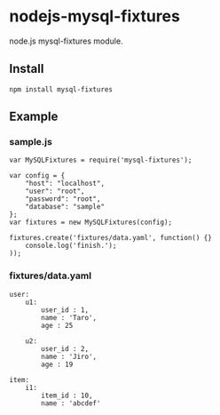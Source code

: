 nodejs-mysql-fixtures
=====================

node.js mysql-fixtures module.

## Install

	npm install mysql-fixtures

## Example

### sample.js

	var MySQLFixtures = require('mysql-fixtures');
	
	var config = {
        "host": "localhost",
        "user": "root",
        "password": "root",
        "database": "sample"
    };
	var fixtures = new MySQLFixtures(config);
	
	fixtures.create('fixtures/data.yaml', function() {}
		console.log('finish.');
	));

### fixtures/data.yaml
	user:
		u1:
			user_id : 1,
			name : 'Taro',
			age : 25
		
		u2:
			user_id : 2,
			name : 'Jiro',
			age : 19
	
	item:
		i1:
			item_id : 10,
			name : 'abcdef'	

